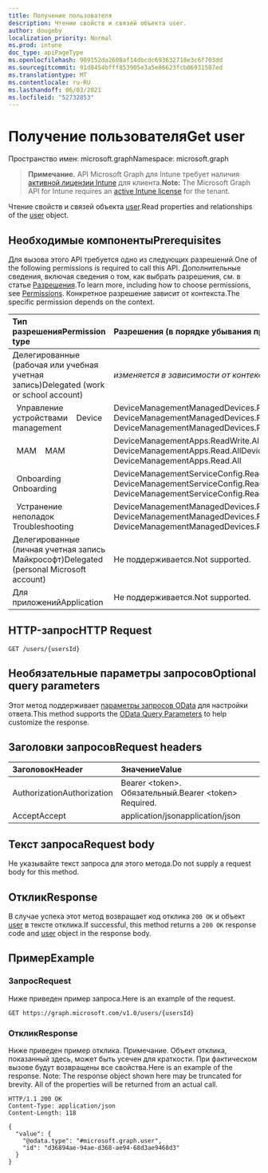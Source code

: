 ```yaml
---
title: Получение пользователя
description: Чтение свойств и связей объекта user.
author: dougeby
localization_priority: Normal
ms.prod: intune
doc_type: apiPageType
ms.openlocfilehash: 909152da2608af14dbcdc693632710e3c6f703dd
ms.sourcegitcommit: 91d8454bfff853905e3a5e86623fcb06931507ed
ms.translationtype: MT
ms.contentlocale: ru-RU
ms.lasthandoff: 06/03/2021
ms.locfileid: "52732853"
---
```

# <a name="get-user"></a><span data-ttu-id="a894a-103">Получение пользователя</span><span class="sxs-lookup"><span data-stu-id="a894a-103">Get user</span></span>

<span data-ttu-id="a894a-104">Пространство имен: microsoft.graph</span><span class="sxs-lookup"><span data-stu-id="a894a-104">Namespace: microsoft.graph</span></span>

> <span data-ttu-id="a894a-105">**Примечание.** API Microsoft Graph для Intune требует наличия [активной лицензии Intune](https://go.microsoft.com/fwlink/?linkid=839381) для клиента.</span><span class="sxs-lookup"><span data-stu-id="a894a-105">**Note:** The Microsoft Graph API for Intune requires an [active Intune license](https://go.microsoft.com/fwlink/?linkid=839381) for the tenant.</span></span>

<span data-ttu-id="a894a-106">Чтение свойств и связей объекта [user](../resources/intune-shared-user.md).</span><span class="sxs-lookup"><span data-stu-id="a894a-106">Read properties and relationships of the [user](../resources/intune-shared-user.md) object.</span></span>

## <a name="prerequisites"></a><span data-ttu-id="a894a-107">Необходимые компоненты</span><span class="sxs-lookup"><span data-stu-id="a894a-107">Prerequisites</span></span>
<span data-ttu-id="a894a-108">Для вызова этого API требуется одно из следующих разрешений.</span><span class="sxs-lookup"><span data-stu-id="a894a-108">One of the following permissions is required to call this API.</span></span> <span data-ttu-id="a894a-109">Дополнительные сведения, включая сведения о том, как выбрать разрешения, см. в статье [Разрешения](/graph/permissions-reference).</span><span class="sxs-lookup"><span data-stu-id="a894a-109">To learn more, including how to choose permissions, see [Permissions](/graph/permissions-reference).</span></span>  <span data-ttu-id="a894a-110">Конкретное разрешение зависит от контекста.</span><span class="sxs-lookup"><span data-stu-id="a894a-110">The specific permission depends on the context.</span></span>

|<span data-ttu-id="a894a-111">Тип разрешения</span><span class="sxs-lookup"><span data-stu-id="a894a-111">Permission type</span></span>|<span data-ttu-id="a894a-112">Разрешения (в порядке убывания привилегий)</span><span class="sxs-lookup"><span data-stu-id="a894a-112">Permissions (from most to least privileged)</span></span>|
|:---|:---|
|<span data-ttu-id="a894a-113">Делегированные (рабочая или учебная учетная запись)</span><span class="sxs-lookup"><span data-stu-id="a894a-113">Delegated (work or school account)</span></span>| <span data-ttu-id="a894a-114">_изменяется в зависимости от контекста_</span><span class="sxs-lookup"><span data-stu-id="a894a-114">_varies by context_</span></span>|
| <span data-ttu-id="a894a-115">&nbsp;&nbsp;Управление устройствами</span><span class="sxs-lookup"><span data-stu-id="a894a-115">&nbsp; &nbsp; Device management</span></span> | <span data-ttu-id="a894a-116">DeviceManagementManagedDevices.ReadWrite.All, DeviceManagementManagedDevices.Read.All</span><span class="sxs-lookup"><span data-stu-id="a894a-116">DeviceManagementManagedDevices.ReadWrite.All, DeviceManagementManagedDevices.Read.All</span></span> |
| <span data-ttu-id="a894a-117">&nbsp;&nbsp;MAM</span><span class="sxs-lookup"><span data-stu-id="a894a-117">&nbsp; &nbsp; MAM</span></span> | <span data-ttu-id="a894a-118">DeviceManagementApps.ReadWrite.All, DeviceManagementApps.Read.All</span><span class="sxs-lookup"><span data-stu-id="a894a-118">DeviceManagementApps.ReadWrite.All, DeviceManagementApps.Read.All</span></span> |
| <span data-ttu-id="a894a-119">&nbsp;&nbsp;Onboarding</span><span class="sxs-lookup"><span data-stu-id="a894a-119">&nbsp; &nbsp; Onboarding</span></span> | <span data-ttu-id="a894a-120">DeviceManagementServiceConfig.ReadWrite.All, DeviceManagementServiceConfig.Read.All</span><span class="sxs-lookup"><span data-stu-id="a894a-120">DeviceManagementServiceConfig.ReadWrite.All, DeviceManagementServiceConfig.Read.All</span></span> |
| <span data-ttu-id="a894a-121">&nbsp;&nbsp;Устранение неполадок</span><span class="sxs-lookup"><span data-stu-id="a894a-121">&nbsp; &nbsp; Troubleshooting</span></span> | <span data-ttu-id="a894a-122">DeviceManagementManagedDevices.ReadWrite.All, DeviceManagementManagedDevices.Read.All</span><span class="sxs-lookup"><span data-stu-id="a894a-122">DeviceManagementManagedDevices.ReadWrite.All, DeviceManagementManagedDevices.Read.All</span></span> |
|<span data-ttu-id="a894a-123">Делегированные (личная учетная запись Майкрософт)</span><span class="sxs-lookup"><span data-stu-id="a894a-123">Delegated (personal Microsoft account)</span></span>|<span data-ttu-id="a894a-124">Не поддерживается.</span><span class="sxs-lookup"><span data-stu-id="a894a-124">Not supported.</span></span>|
|<span data-ttu-id="a894a-125">Для приложений</span><span class="sxs-lookup"><span data-stu-id="a894a-125">Application</span></span>|<span data-ttu-id="a894a-126">Не поддерживается.</span><span class="sxs-lookup"><span data-stu-id="a894a-126">Not supported.</span></span>|

## <a name="http-request"></a><span data-ttu-id="a894a-127">HTTP-запрос</span><span class="sxs-lookup"><span data-stu-id="a894a-127">HTTP Request</span></span>
<!-- {
  "blockType": "ignored"
}
-->
``` http
GET /users/{usersId}
```

## <a name="optional-query-parameters"></a><span data-ttu-id="a894a-128">Необязательные параметры запросов</span><span class="sxs-lookup"><span data-stu-id="a894a-128">Optional query parameters</span></span>
<span data-ttu-id="a894a-129">Этот метод поддерживает [параметры запросов OData](/graph/query-parameters) для настройки ответа.</span><span class="sxs-lookup"><span data-stu-id="a894a-129">This method supports the [OData Query Parameters](/graph/query-parameters) to help customize the response.</span></span>
## <a name="request-headers"></a><span data-ttu-id="a894a-130">Заголовки запросов</span><span class="sxs-lookup"><span data-stu-id="a894a-130">Request headers</span></span>
|<span data-ttu-id="a894a-131">Заголовок</span><span class="sxs-lookup"><span data-stu-id="a894a-131">Header</span></span>|<span data-ttu-id="a894a-132">Значение</span><span class="sxs-lookup"><span data-stu-id="a894a-132">Value</span></span>|
|:---|:---|
|<span data-ttu-id="a894a-133">Authorization</span><span class="sxs-lookup"><span data-stu-id="a894a-133">Authorization</span></span>|<span data-ttu-id="a894a-134">Bearer &lt;token&gt;. Обязательный.</span><span class="sxs-lookup"><span data-stu-id="a894a-134">Bearer &lt;token&gt; Required.</span></span>|
|<span data-ttu-id="a894a-135">Accept</span><span class="sxs-lookup"><span data-stu-id="a894a-135">Accept</span></span>|<span data-ttu-id="a894a-136">application/json</span><span class="sxs-lookup"><span data-stu-id="a894a-136">application/json</span></span>|

## <a name="request-body"></a><span data-ttu-id="a894a-137">Текст запроса</span><span class="sxs-lookup"><span data-stu-id="a894a-137">Request body</span></span>
<span data-ttu-id="a894a-138">Не указывайте текст запроса для этого метода.</span><span class="sxs-lookup"><span data-stu-id="a894a-138">Do not supply a request body for this method.</span></span>

## <a name="response"></a><span data-ttu-id="a894a-139">Отклик</span><span class="sxs-lookup"><span data-stu-id="a894a-139">Response</span></span>
<span data-ttu-id="a894a-140">В случае успеха этот метод возвращает код отклика `200 OK` и объект [user](../resources/intune-shared-user.md) в тексте отклика.</span><span class="sxs-lookup"><span data-stu-id="a894a-140">If successful, this method returns a `200 OK` response code and [user](../resources/intune-shared-user.md) object in the response body.</span></span>

## <a name="example"></a><span data-ttu-id="a894a-141">Пример</span><span class="sxs-lookup"><span data-stu-id="a894a-141">Example</span></span>

### <a name="request"></a><span data-ttu-id="a894a-142">Запрос</span><span class="sxs-lookup"><span data-stu-id="a894a-142">Request</span></span>
<span data-ttu-id="a894a-143">Ниже приведен пример запроса.</span><span class="sxs-lookup"><span data-stu-id="a894a-143">Here is an example of the request.</span></span>

``` http
GET https://graph.microsoft.com/v1.0/users/{usersId}
```

### <a name="response"></a><span data-ttu-id="a894a-144">Отклик</span><span class="sxs-lookup"><span data-stu-id="a894a-144">Response</span></span>
<span data-ttu-id="a894a-p102">Ниже приведен пример отклика. Примечание. Объект отклика, показанный здесь, может быть усечен для краткости. При фактическом вызове будут возвращены все свойства.</span><span class="sxs-lookup"><span data-stu-id="a894a-p102">Here is an example of the response. Note: The response object shown here may be truncated for brevity. All of the properties will be returned from an actual call.</span></span>

``` http
HTTP/1.1 200 OK
Content-Type: application/json
Content-Length: 118

{
  "value": {
    "@odata.type": "#microsoft.graph.user",
    "id": "d36894ae-94ae-d368-ae94-68d3ae9468d3"
  }
}
```